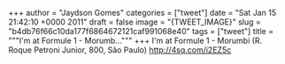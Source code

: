 
+++
author = "Jaydson Gomes"
categories = ["tweet"]
date = "Sat Jan 15 21:42:10 +0000 2011"
draft = false
image = "{TWEET_IMAGE}"
slug = "b4db76f66c10da177f6864672121caf991068e40"
tags = ["tweet"]
title = """I'm at Formule 1 - Morumb..."""
+++
I'm at Formule 1 - Morumbi (R. Roque Petroni Junior, 800, São Paulo) http://4sq.com/i2EZ5c
